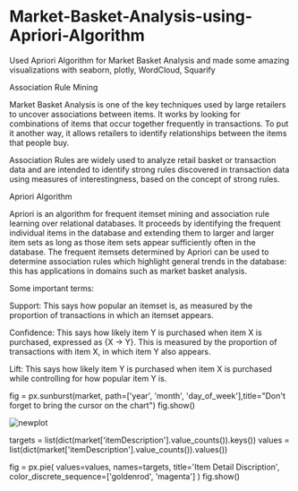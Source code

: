 # Market-Basket-Analysis-using-Apriori-Algorithm
Used Apriori Algorithm for Market Basket Analysis and made some amazing visualizations with seaborn, plotly, WordCloud, Squarify



Association Rule Mining

Market Basket Analysis is one of the key techniques used by large retailers to uncover associations between items. It works by looking for combinations of items that occur together frequently in transactions. To put it another way, it allows retailers to identify relationships between the items that people buy.

Association Rules are widely used to analyze retail basket or transaction data and are intended to identify strong rules discovered in transaction data using measures of interestingness, based on the concept of strong rules.


Apriori Algorithm

Apriori is an algorithm for frequent itemset mining and association rule learning over relational databases. It proceeds by identifying the frequent individual items in the database and extending them to larger and larger item sets as long as those item sets appear sufficiently often in the database. The frequent itemsets determined by Apriori can be used to determine association rules which highlight general trends in the database: this has applications in domains such as market basket analysis.


Some important terms:

Support: This says how popular an itemset is, as measured by the proportion of transactions in which an itemset appears.

Confidence: This says how likely item Y is purchased when item X is purchased, expressed as {X -> Y}. This is measured by the proportion of transactions with item X, in which item Y also appears.

Lift: This says how likely item Y is purchased when item X is purchased while controlling for how popular item Y is.



fig = px.sunburst(market, path=['year', 'month', 'day_of_week'],title="Don't forget to bring the cursor on the chart")
fig.show()


![newplot](https://user-images.githubusercontent.com/46940879/99067295-5f602c00-25a2-11eb-81cd-fc1e02897276.png)



targets = list(dict(market['itemDescription'].value_counts()).keys())
values = list(dict(market['itemDescription'].value_counts()).values())

fig = px.pie(
    values=values, 
    names=targets,
    title='Item Detail Discription',
    color_discrete_sequence=['goldenrod', 'magenta']
)
fig.show()

